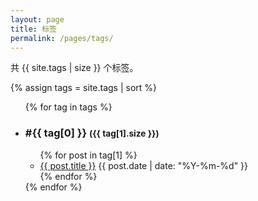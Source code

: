 ```yaml
---
layout: page
title: 标签
permalink: /pages/tags/
---
```


<div class="tags-page">
  <p>共 {{ site.tags | size }} 个标签。</p>
  {% assign tags = site.tags | sort %}
  <ul class="tag-list">
  {% for tag in tags %}
    <li id="{{ tag[0] }}"><h3>#{{ tag[0] }} <small>({{ tag[1].size }})</small></h3>
      <ul>
      {% for post in tag[1] %}
        <li>
          <a href="{{ post.url | relative_url }}">{{ post.title }}</a>
          <span class="date">{{ post.date | date: "%Y-%m-%d" }}</span>
        </li>
      {% endfor %}
      </ul>
    </li>
  {% endfor %}
  </ul>
</div>

